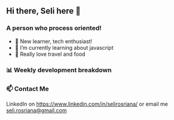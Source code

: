 ## Hi there, Seli here 👋

### A person who process oriented!
- 🔭 New learner, tech enthusiast!
- 🌱 I’m currently learning about javascript
- 🥘 Really love travel and food 

### 📊 Weekly development breakdown

<!--START_SECTION:waka-->
<!--END_SECTION:waka-->

### 📫 Contact Me
LinkedIn on https://www.linkedin.com/in/selirosriana/ or email me seli.rosriana@gmail.com
